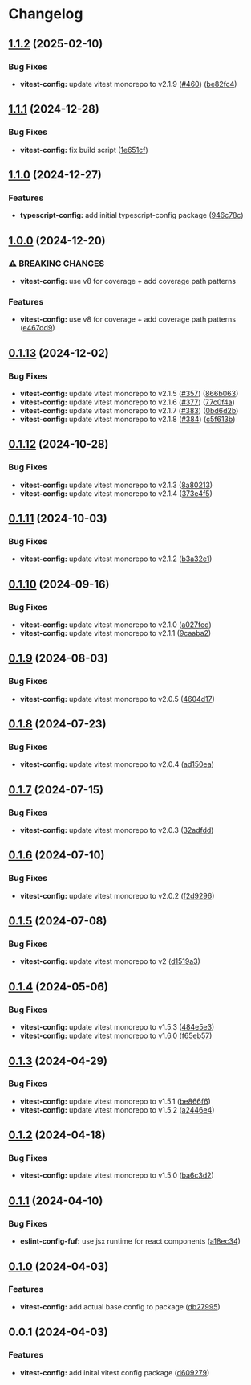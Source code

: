 # Changelog

## [1.1.2](https://github.com/fuf-stack/ts-project-setup/compare/vitest-config-v1.1.1...vitest-config-v1.1.2) (2025-02-10)


### Bug Fixes

* **vitest-config:** update vitest monorepo to v2.1.9 ([#460](https://github.com/fuf-stack/ts-project-setup/issues/460)) ([be82fc4](https://github.com/fuf-stack/ts-project-setup/commit/be82fc4c7f24fe4191f494167236723cfd7259d1))

## [1.1.1](https://github.com/fuf-stack/ts-project-setup/compare/vitest-config-v1.1.0...vitest-config-v1.1.1) (2024-12-28)


### Bug Fixes

* **vitest-config:** fix build script ([1e651cf](https://github.com/fuf-stack/ts-project-setup/commit/1e651cf1a3e447f72cebe11b8fbbeb633a99a3e3))

## [1.1.0](https://github.com/fuf-stack/ts-project-setup/compare/vitest-config-v1.0.0...vitest-config-v1.1.0) (2024-12-27)


### Features

* **typescript-config:** add initial typescript-config package ([946c78c](https://github.com/fuf-stack/ts-project-setup/commit/946c78c78325ef332b9bce1eeae62785958668b5))

## [1.0.0](https://github.com/fuf-stack/ts-project-setup/compare/vitest-config-v0.1.13...vitest-config-v1.0.0) (2024-12-20)


### ⚠ BREAKING CHANGES

* **vitest-config:** use v8 for coverage + add coverage path patterns

### Features

* **vitest-config:** use v8 for coverage + add coverage path patterns ([e467dd9](https://github.com/fuf-stack/ts-project-setup/commit/e467dd952120f781899072c2c279c1730c926012))

## [0.1.13](https://github.com/fuf-stack/ts-project-setup/compare/vitest-config-v0.1.12...vitest-config-v0.1.13) (2024-12-02)


### Bug Fixes

* **vitest-config:** update vitest monorepo to v2.1.5 ([#357](https://github.com/fuf-stack/ts-project-setup/issues/357)) ([866b063](https://github.com/fuf-stack/ts-project-setup/commit/866b06311fe0c46ecbb7d6e49cd008f12e65df9b))
* **vitest-config:** update vitest monorepo to v2.1.6 ([#377](https://github.com/fuf-stack/ts-project-setup/issues/377)) ([77c0f4a](https://github.com/fuf-stack/ts-project-setup/commit/77c0f4a1ed620be55d7b193ea723b0f18740d905))
* **vitest-config:** update vitest monorepo to v2.1.7 ([#383](https://github.com/fuf-stack/ts-project-setup/issues/383)) ([0bd6d2b](https://github.com/fuf-stack/ts-project-setup/commit/0bd6d2b0534c0e0e02cc53835ff8c3da1afe3145))
* **vitest-config:** update vitest monorepo to v2.1.8 ([#384](https://github.com/fuf-stack/ts-project-setup/issues/384)) ([c5f613b](https://github.com/fuf-stack/ts-project-setup/commit/c5f613b44ce4d6a5e038618c33a5294f0c5fcb51))

## [0.1.12](https://github.com/fuf-stack/ts-project-setup/compare/vitest-config-v0.1.11...vitest-config-v0.1.12) (2024-10-28)


### Bug Fixes

* **vitest-config:** update vitest monorepo to v2.1.3 ([8a80213](https://github.com/fuf-stack/ts-project-setup/commit/8a802132bc44d79a5cfcf67c6852ea4cf2d51e70))
* **vitest-config:** update vitest monorepo to v2.1.4 ([373e4f5](https://github.com/fuf-stack/ts-project-setup/commit/373e4f546abc7336151aad293e50e0e32384f615))

## [0.1.11](https://github.com/fuf-stack/ts-project-setup/compare/vitest-config-v0.1.10...vitest-config-v0.1.11) (2024-10-03)


### Bug Fixes

* **vitest-config:** update vitest monorepo to v2.1.2 ([b3a32e1](https://github.com/fuf-stack/ts-project-setup/commit/b3a32e1a7fc2800b6ba2a66cd1d49b18a9b57845))

## [0.1.10](https://github.com/fuf-stack/ts-project-setup/compare/vitest-config-v0.1.9...vitest-config-v0.1.10) (2024-09-16)


### Bug Fixes

* **vitest-config:** update vitest monorepo to v2.1.0 ([a027fed](https://github.com/fuf-stack/ts-project-setup/commit/a027feda833557794514c47ee675456ff9888023))
* **vitest-config:** update vitest monorepo to v2.1.1 ([9caaba2](https://github.com/fuf-stack/ts-project-setup/commit/9caaba20ca7c701544277c36ec822ee92e73e6fa))

## [0.1.9](https://github.com/fuf-stack/ts-project-setup/compare/vitest-config-v0.1.8...vitest-config-v0.1.9) (2024-08-03)


### Bug Fixes

* **vitest-config:** update vitest monorepo to v2.0.5 ([4604d17](https://github.com/fuf-stack/ts-project-setup/commit/4604d1711a2d3d794b95093c1847e11f3883b013))

## [0.1.8](https://github.com/fuf-stack/ts-project-setup/compare/vitest-config-v0.1.7...vitest-config-v0.1.8) (2024-07-23)


### Bug Fixes

* **vitest-config:** update vitest monorepo to v2.0.4 ([ad150ea](https://github.com/fuf-stack/ts-project-setup/commit/ad150ea3be082202c3e5f1ce13d571d3fafb593c))

## [0.1.7](https://github.com/fuf-stack/ts-project-setup/compare/vitest-config-v0.1.6...vitest-config-v0.1.7) (2024-07-15)


### Bug Fixes

* **vitest-config:** update vitest monorepo to v2.0.3 ([32adfdd](https://github.com/fuf-stack/ts-project-setup/commit/32adfddb21ec0d8ece1bb860b2a9365ec11218f4))

## [0.1.6](https://github.com/fuf-stack/ts-project-setup/compare/vitest-config-v0.1.5...vitest-config-v0.1.6) (2024-07-10)


### Bug Fixes

* **vitest-config:** update vitest monorepo to v2.0.2 ([f2d9296](https://github.com/fuf-stack/ts-project-setup/commit/f2d92967035368d2284777f37c097a30176187c3))

## [0.1.5](https://github.com/fuf-stack/ts-project-setup/compare/vitest-config-v0.1.4...vitest-config-v0.1.5) (2024-07-08)


### Bug Fixes

* **vitest-config:** update vitest monorepo to v2 ([d1519a3](https://github.com/fuf-stack/ts-project-setup/commit/d1519a3077e79fc87bfc1f6624511717080f7ffd))

## [0.1.4](https://github.com/fuf-stack/ts-project-setup/compare/vitest-config-v0.1.3...vitest-config-v0.1.4) (2024-05-06)


### Bug Fixes

* **vitest-config:** update vitest monorepo to v1.5.3 ([484e5e3](https://github.com/fuf-stack/ts-project-setup/commit/484e5e3d37ee8e8a4034f357b49caa8798b5b76e))
* **vitest-config:** update vitest monorepo to v1.6.0 ([f65eb57](https://github.com/fuf-stack/ts-project-setup/commit/f65eb57e8f76f5eb3841a84f1b249f5db7d1bb23))

## [0.1.3](https://github.com/fuf-stack/ts-project-setup/compare/vitest-config-v0.1.2...vitest-config-v0.1.3) (2024-04-29)


### Bug Fixes

* **vitest-config:** update vitest monorepo to v1.5.1 ([be866f6](https://github.com/fuf-stack/ts-project-setup/commit/be866f6e83281046d4afc121e595fd9b417b1d1a))
* **vitest-config:** update vitest monorepo to v1.5.2 ([a2446e4](https://github.com/fuf-stack/ts-project-setup/commit/a2446e4b3a787c7c1dd6fa3af6ea0b9af3bb2916))

## [0.1.2](https://github.com/fuf-stack/ts-project-setup/compare/vitest-config-v0.1.1...vitest-config-v0.1.2) (2024-04-18)


### Bug Fixes

* **vitest-config:** update vitest monorepo to v1.5.0 ([ba6c3d2](https://github.com/fuf-stack/ts-project-setup/commit/ba6c3d27c619c1b644bf29da68f722edc0d1aafd))

## [0.1.1](https://github.com/fuf-stack/ts-project-setup/compare/vitest-config-v0.1.0...vitest-config-v0.1.1) (2024-04-10)


### Bug Fixes

* **eslint-config-fuf:** use jsx runtime for react components ([a18ec34](https://github.com/fuf-stack/ts-project-setup/commit/a18ec3449f8c5a8e044005d8220e594fc7085e67))

## [0.1.0](https://github.com/fuf-stack/ts-project-setup/compare/vitest-config-v0.0.1...vitest-config-v0.1.0) (2024-04-03)


### Features

* **vitest-config:** add actual base config to package ([db27995](https://github.com/fuf-stack/ts-project-setup/commit/db279953467ff3aed81d752eee4c460920a8be3f))

## 0.0.1 (2024-04-03)


### Features

* **vitest-config:** add inital vitest config package ([d609279](https://github.com/fuf-stack/ts-project-setup/commit/d609279f7d654255ce936cb80de636b6833122ac))
